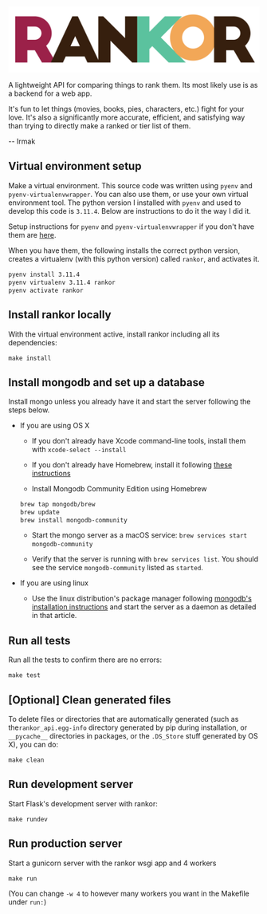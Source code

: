 ![RANKOR](https://raw.githubusercontent.com/frrmack/rankor/master/logo/rankor_logo_white.png)

A lightweight API for comparing things to rank them. Its most likely use is as a backend for a web app.

It's fun to let things (movies, books, pies, characters, etc.) fight for your love. It's also a significantly more accurate, efficient, and satisfying way than trying to directly make a ranked or tier list of them.


-- Irmak

## Virtual environment setup

Make a virtual environment. This source code was written using `pyenv` and `pyenv-virtualenvwrapper`. You can also use them, or use your own virtual environment tool. The python version I installed with `pyenv` and used to develop this code is `3.11.4`. Below are instructions to do it the way I did it.


Setup instructions for `pyenv` and `pyenv-virtualenvwrapper` if you don't have them are [here](https://gist.github.com/eliangcs/43a51f5c95dd9b848ddc). 


When you have them, the following installs the correct python version, creates a virtualenv (with this python version) called `rankor`, and activates it.


```
pyenv install 3.11.4
pyenv virtualenv 3.11.4 rankor
pyenv activate rankor
```

## Install rankor locally
With the virtual environment active, install rankor including all its dependencies:

```
make install
```


## Install mongodb and set up a database

Install mongo unless you already have it and start the server following the steps below.

- If you are using OS X

    - If you don't already have Xcode command-line tools, install them with `xcode-select --install`

    - If you don't already have Homebrew, install it following [these instructions](https://brew.sh/#install)

    - Install Mongodb Community Edition using Homebrew
    ```
    brew tap mongodb/brew
    brew update
    brew install mongodb-community
    ```

    - Start the mongo server as a macOS service:
    `brew services start mongodb-community`


    - Verify that the server is running with `brew services list`. You should see the service `mongodb-community` listed as `started`. 


- If you are using linux
    
    - Use the linux distribution's package manager following [mongodb's installation instructions](https://www.mongodb.com/docs/manual/administration/install-on-linux/) and start the server as a daemon as detailed in that article.


## Run all tests
Run all the tests to confirm there are no errors:

```
make test
```


## \[Optional\] Clean generated files
To delete files or directories that are automatically generated (such as  the`rankor_api.egg-info` directory generated by pip during installation, or `__pycache__` directories in packages, or the `.DS_Store` stuff generated by OS X), you can do:

```
make clean
```


## Run development server
Start Flask's development server with rankor:

```
make rundev
```


## Run production server
Start a gunicorn server with the rankor wsgi app and 4 workers

```
make run
```


(You can change `-w 4` to however many workers you want in the Makefile under `run:`)
